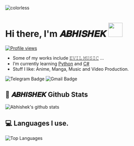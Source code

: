 ![colorless](https://telegra.ph/file/8ed87bbef70bbef9182a8.jpg)

# Hi there, I'm 𝑨𝑩𝑯𝑰𝑺𝑯𝑬𝑲 <img src="https://raw.githubusercontent.com/MartinHeinz/MartinHeinz/master/wave.gif" width="45px">
[![Profile views](https://gpvc.arturio.dev/Abhishek79799)](https://github.com/Abhishek79799)                                                                                                                  
- Some of my works include [𝙴𝚅𝙸𝙻 𝙼𝚄𝚂𝙸𝙲](https://t.me/Kiritos_music_bot) ...
- I’m currently learning [Python](https://python.org) and [C#](https://github.com/dotnet/csharplang)
- Stuff I like: Anime, Manga, Music and Video Production.

![Telegram Badge](https://img.shields.io/badge/-𝑨𝑩𝑯𝑰𝑺𝑯𝑬𝑲-1ca0f1?style=flat-square&logo=telegram&logoColor=white&link=https://t.me/xD_Abhishek)
![Gmail Badge](https://img.shields.io/badge/-Ak4029634@gmail.com-c14438?style=flat-square&logo=Gmail&logoColor=white&link=mailto:Ak4029634@gmail.com)

## 🎯 **𝑨𝑩𝑯𝑰𝑺𝑯𝑬𝑲 Github Stats**
![Abhishek's github stats](https://github-readme-stats.vercel.app/api?username=Abhishek79799&show_icons=true&theme=tokyonight)

## 💻 **Languages I use.**

![Top Languages](https://github-readme-stats.vercel.app/api/top-langs/?username=Abhishek79799&custom_title=Languages%20I%20fuck%20around%20with%20:3&theme=tokyonight&hide_border=true)
